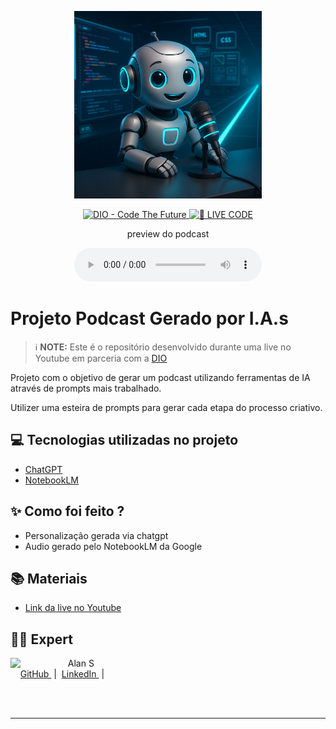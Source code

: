 <p align="center">
<img 
    src="./assets/cover.png"
    width="300"
/>
</p>

<p align="center">
<a href="https://dio.me/">
    <img 
        src="https://img.shields.io/badge/DIO-Code_The_Future-28DA77?logo=youtube" 
        alt="DIO - Code The Future">
</a>
<a href="https://dio.me/">
<img 
    src="https://img.shields.io/badge/🔴_LIVE_CODE-FF5E72" 
    alt="🔴 LIVE CODE">
</a>
</p>

<p align="center">
    preview do podcast
</p>

<div align="center">
    <audio src="output/podcast_editado.MP3" controls title="Podcast editado"></audio>
</div>

# Projeto Podcast Gerado por I.A.s


 > ℹ️ **NOTE:** Este é o repositório desenvolvido durante uma live no Youtube em parceria com a [DIO](https://dio.me)

Projeto com o objetivo de gerar um podcast utilizando ferramentas de IA através de prompts mais trabalhado.

Utilizer uma esteira de prompts para gerar cada etapa do processo criativo.

## 💻 Tecnologias utilizadas no projeto

- [ChatGPT](https://chat.openai.com/) 
- [NotebookLM](https://notebooklm.google.com/)

## ✨ Como foi feito ?

- Personalização gerada via chatgpt
- Audio gerado pelo NotebookLM da Google

## 📚 Materiais

- [Link da live no Youtube](https://www.youtube.com)


## 👨‍💻 Expert

<p>
    <img 
      align=left 
      margin=10 
      width=80 
      src="https://avatars.githubusercontent.com/u/80364531?v=4"
    />
    <p>&nbsp&nbsp&nbspAlan S<br>
    &nbsp&nbsp&nbsp
    <a 
        href="https://github.com/Alan-ocs">
        GitHub
    </a>
    &nbsp;|&nbsp;
    <a 
        href="https://www.linkedin.com/in/alanocs/">
        LinkedIn
    </a>
    &nbsp;|&nbsp;</p>
</p>
<br/><br/>
<p>

---
